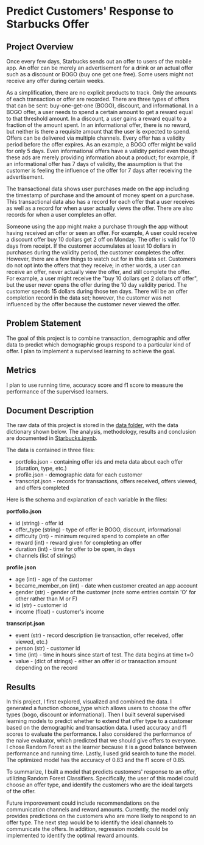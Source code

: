 # Predict Customers' Response to Starbucks Offer

## Project Overview

Once every few days, Starbucks sends out an offer to users of the mobile app. An offer can be merely an advertisement for a drink or an actual offer such as a discount or BOGO (buy one get one free). Some users might not receive any offer during certain weeks.

As a simplification, there are no explicit products to track. Only the amounts of each transaction or offer are recorded.
There are three types of offers that can be sent: buy-one-get-one (BOGO), discount, and informational. In a BOGO offer, a user needs to spend a certain amount to get a reward equal to that threshold amount. In a discount, a user gains a reward equal to a fraction of the amount spent. In an informational offer, there is no reward, but neither is there a requisite amount that the user is expected to spend. Offers can be delivered via multiple channels. Every offer has a validity period before the offer expires. As an example, a BOGO offer might be valid for only 5 days. Even informational offers have a validity period even though these ads are merely providing information about a product; for example, if an informational offer has 7 days of validity, the assumption is that the customer is feeling the influence of the offer for 7 days after receiving the advertisement.

The transactional data shows user purchases made on the app including the timestamp of purchase and the amount of money spent on a purchase. This transactional data also has a record for each offer that a user receives as well as a record for when a user actually views the offer. There are also records for when a user completes an offer.

Someone using the app might make a purchase through the app without having received an offer or seen an offer. For example, A user could receive a discount offer buy 10 dollars get 2 off on Monday. The offer is valid for 10 days from receipt. If the customer accumulates at least 10 dollars in purchases during the validity period, the customer completes the offer. However, there are a few things to watch out for in this data set. Customers do not opt into the offers that they receive; in other words, a user can receive an offer, never actually view the offer, and still complete the offer. For example, a user might receive the "buy 10 dollars get 2 dollars off offer", but the user never opens the offer during the 10 day validity period. The customer spends 15 dollars during those ten days. There will be an offer completion record in the data set; however, the customer was not influenced by the offer because the customer never viewed the offer.

## Problem Statement
The goal of this project is to combine transaction, demographic and offer data to predict which demographic groups respond to a particular kind of  offer. I plan to implement a supervised learning to achieve the goal.

## Metrics
I plan to use running time, accuracy score and f1 score to measure the performance of the supervised learners.

## Document Description
The raw data of this project is stored in the [data folder](https://github.com/iDataist/Predict-the-Customer-s-Response-to-Starbucks-Offer/tree/master/data), with the data dictionary shown below. The analysis, methodology, results and conclusion are documented in [Starbucks.ipynb](https://github.com/iDataist/Predict-the-Customer-s-Response-to-Starbucks-Offer/blob/master/Starbucks.ipynb). 

The data is contained in three files:

* portfolio.json - containing offer ids and meta data about each offer (duration, type, etc.)
* profile.json - demographic data for each customer
* transcript.json - records for transactions, offers received, offers viewed, and offers completed

Here is the schema and explanation of each variable in the files:

**portfolio.json**
* id (string) - offer id
* offer_type (string) - type of offer ie BOGO, discount, informational
* difficulty (int) - minimum required spend to complete an offer
* reward (int) - reward given for completing an offer
* duration (int) - time for offer to be open, in days
* channels (list of strings)

**profile.json**
* age (int) - age of the customer
* became_member_on (int) - date when customer created an app account
* gender (str) - gender of the customer (note some entries contain 'O' for other rather than M or F)
* id (str) - customer id
* income (float) - customer's income

**transcript.json**
* event (str) - record description (ie transaction, offer received, offer viewed, etc.)
* person (str) - customer id
* time (int) - time in hours since start of test. The data begins at time t=0
* value - (dict of strings) - either an offer id or transaction amount depending on the record

## Results
In this project, I first explored, visualized and combined the data. I generated a function choose_type which allows users to choose the offer types (bogo, discount or informational). Then I built several supervised learning models to predict whether to extend that offer type to a customer based on the demographic and transaction data. I used accuracy and f1 scores to evaluate the performance. I also considered the performance of the naive evaluator, which predicted that we should give offers to everyone. I chose Random Forest as the learner because it is a good balance between performance and running time. Lastly, I used grid search to tune the model. The optimized model has the accuracy of 0.83 and the f1 score of 0.85.

To summarize, I built a model that predicts customers' response to an offer, utilizing Random Forest Classifiers. Specifically, the user of this model could choose an offer type, and identify the customers who are the ideal targets of the offer.

Future imporovement could include recommendations on the communication channels and reward amounts. Currently, the model only provides predictions on the customers who are more likely to respond to an offer type. The next step would be to identify the ideal channels to communicate the offers. In addition, regression models could be implemented to identify the optimal reward amounts.
